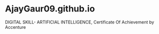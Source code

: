 # AjayGaur09.github.io
DIGITAL SKILL- ARTIFICIAL INTELLIGENCE, Certificate Of Achievement by Accenture
